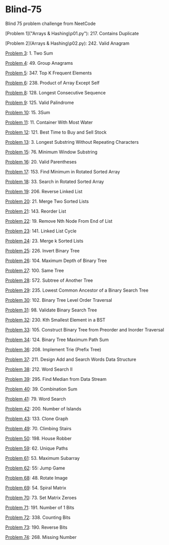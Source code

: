 # Blind-75
Blind 75 problem challenge from NeetCode

[Problem 1]("Arrays & Hashing\p01.py"): 217. Contains Duplicate

[Problem 2](Arrays & Hashing\p02.py): 242. Valid Anagram

[Problem 3](p03.py): 1. Two Sum

[Problem 4](p04.py): 49. Group Anagrams

[Problem 5](p05.py): 347. Top K Frequent Elements

[Problem 6](p06.py): 238. Product of Array Except Self

[Problem 8](p08.py): 128. Longest Consecutive Sequence

[Problem 9](p09.py): 125. Valid Palindrome

[Problem 10](p10.py): 15. 3Sum

[Problem 11](p11.py): 11. Container With Most Water

[Problem 12](p12.py): 121. Best Time to Buy and Sell Stock

[Problem 13](p13.py): 3. Longest Substring Without Repeating Characters

[Problem 15](p15.py): 76. Minimum Window Substring

[Problem 16](p16.py): 20. Valid Parentheses

[Problem 17](p17.py): 153. Find Minimum in Rotated Sorted Array

[Problem 18](p18.py): 33. Search in Rotated Sorted Array

[Problem 19](p19.py): 206. Reverse Linked List

[Problem 20](p20.py): 21. Merge Two Sorted Lists

[Problem 21](p21.py): 143. Reorder List

[Problem 22](p22.py): 19. Remove Nth Node From End of List

[Problem 23](p23.py): 141. Linked List Cycle

[Problem 24](p24.py): 23. Merge k Sorted Lists

[Problem 25](p25.py): 226. Invert Binary Tree

[Problem 26](p26.py): 104. Maximum Depth of Binary Tree

[Problem 27](p27.py): 100. Same Tree

[Problem 28](p28.py): 572. Subtree of Another Tree

[Problem 29](p29.py): 235. Lowest Common Ancestor of a Binary Search Tree

[Problem 30](p30.py): 102. Binary Tree Level Order Traversal

[Problem 31](p31.py): 98. Validate Binary Search Tree

[Problem 32](p32.py): 230. Kth Smallest Element in a BST

[Problem 33](p33.py): 105. Construct Binary Tree from Preorder and Inorder Traversal

[Problem 34](p34.py): 124. Binary Tree Maximum Path Sum

[Problem 36](p36.py): 208. Implement Trie (Prefix Tree)

[Problem 37](p37.py): 211. Design Add and Search Words Data Structure

[Problem 38](p38.py): 212. Word Search II

[Problem 39](p39.py): 295. Find Median from Data Stream

[Problem 40](p40.py): 39. Combination Sum

[Problem 41](p41.py): 79. Word Search

[Problem 42](p42.py): 200. Number of Islands

[Problem 43](p43.py): 133. Clone Graph

[Problem 49](p49.py): 70. Climbing Stairs

[Problem 50](p50.py): 198. House Robber

[Problem 59](p59.py): 62. Unique Paths

[Problem 61](p61.py): 53. Maximum Subarray

[Problem 62](p62.py): 55: Jump Game

[Problem 68](p68.py): 48. Rotate Image

[Problem 69](p69.py): 54. Spiral Matrix

[Problem 70](p70.py): 73. Set Matrix Zeroes

[Problem 71](p71.py): 191. Number of 1 Bits

[Problem 72](p72.py): 338. Counting Bits

[Problem 73](p73.py): 190. Reverse Bits

[Problem 74](p74.py): 268. Missing Number